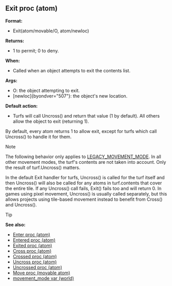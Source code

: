 ## Exit proc (atom)

<!-- -->
**Format:**
+   Exit(atom/movable/O, atom/newloc)
<!-- -->
**Returns:**
+   1 to permit; 0 to deny.
<!-- -->
**When:**
+   Called when an object attempts to exit the contents list.
<!-- -->
**Args:**
+   O: the object attempting to exit.
+   [newloc]{byondver="507"}: the object\'s new location.
<!-- -->
**Default action:**
+   Turfs will call Uncross() and return that value (1 by default). All
    others allow the object to exit (returning 1).


By default, every atom returns 1 to allow exit, except for
turfs which call Uncross() to handle it for them. 
> [!NOTE]
> The following
behavior only applies to
[LEGACY_MOVEMENT_MODE](/ref/world/var/movement_mode.md). In all other
movement modes, the turf\'s contents are not taken into account. Only
the result of turf.Uncross() matters. 

In the default Exit
handler for turfs, Uncross() is called for the turf itself and then
Uncross() will also be called for any atoms in turf.contents that cover
the entire tile. If any Uncross() call fails, Exit() fails too and will
return 0. In games using pixel movement, Uncross() is usually called
separately, but this allows projects using tile-based movement instead
to benefit from Cross() and Uncross().

> [!TIP] 
> **See also:**
> +   [Enter proc (atom)](/ref/atom/proc/Enter.md) 
> +   [Entered proc (atom)](/ref/atom/proc/Entered.md) 
> +   [Exited proc (atom)](/ref/atom/proc/Exited.md) 
> +   [Cross proc (atom)](/ref/atom/proc/Cross.md) 
> +   [Crossed proc (atom)](/ref/atom/proc/Crossed.md) 
> +   [Uncross proc (atom)](/ref/atom/proc/Uncross.md) 
> +   [Uncrossed proc (atom)](/ref/atom/proc/Uncrossed.md) 
> +   [Move proc (movable atom)](/ref/atom/movable/proc/Move.md) 
> +   [movement_mode var (world)](/ref/world/var/movement_mode.md) 